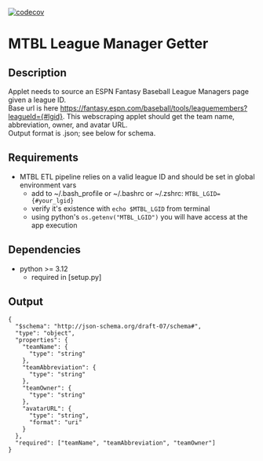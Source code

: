 [![codecov](https://codecov.io/gh/trpubz/MTBL_Lg_Manager_Getter/graph/badge.svg?token=9QD3SE4NNQ)](https://codecov.io/gh/trpubz/MTBL_Lg_Manager_Getter)
# MTBL League Manager Getter


## Description
Applet needs to source an ESPN Fantasy Baseball League Managers page given a league ID.  
Base url is here https://fantasy.espn.com/baseball/tools/leaguemembers?leagueId={#lgid}.
This webscraping applet should get the team name, abbreviation, owner, and avatar URL.  
Output format is .json; see below for schema.

## Requirements
* MTBL ETL pipeline relies on a valid league ID and should be set in global environment vars
  * add to ~/.bash_profile or ~/.bashrc or ~/.zshrc: `MTBL_LGID={#your_lgid}`
  * verify it's existence with `echo $MTBL_LGID` from terminal
  * using python's `os.getenv("MTBL_LGID")` you will have access at the app execution
## Dependencies
* python >= 3.12
  * required in [setup.py]
  
## Output
```
{
  "$schema": "http://json-schema.org/draft-07/schema#",
  "type": "object",
  "properties": {
    "teamName": {
      "type": "string"
    },
    "teamAbbreviation": {
      "type": "string"
    },
    "teamOwner": {
      "type": "string"
    },
    "avatarURL": {
      "type": "string",
      "format": "uri"
    }
  },
  "required": ["teamName", "teamAbbreviation", "teamOwner"]
}
```
